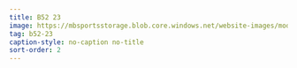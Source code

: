 ```yaml
---
title: B52 23
image: https://mbsportsstorage.blob.core.windows.net/website-images/model-gallery/2018/b23/2018-b23-02.jpg
tag: b52-23
caption-style: no-caption no-title
sort-order: 2
---
```

